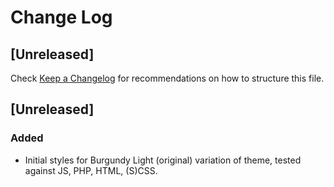 # Change Log

## [Unreleased]

Check [Keep a Changelog](http://keepachangelog.com/) for recommendations on how to structure this file.

## [Unreleased]
### Added

- Initial styles for Burgundy Light (original) variation of theme, tested against JS, PHP, HTML, (S)CSS.
